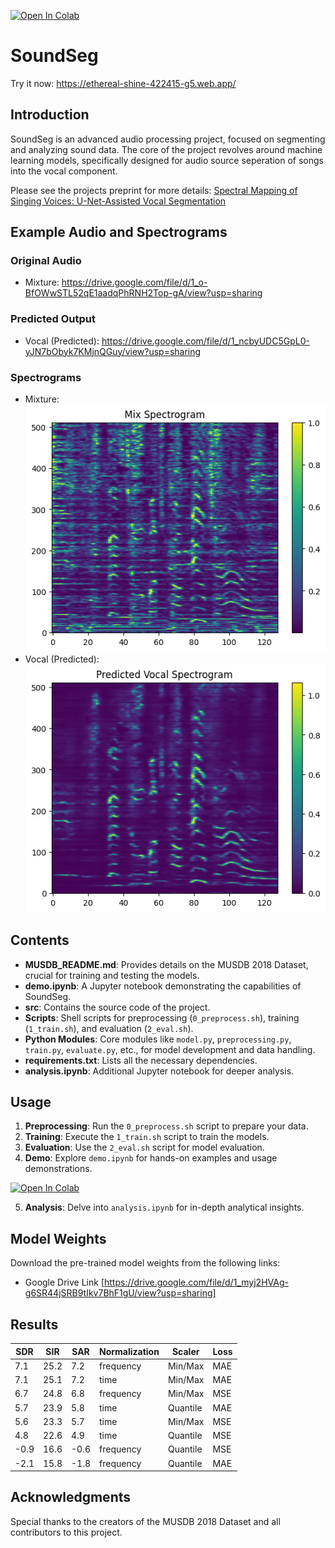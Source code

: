 [![Open In Colab](https://colab.research.google.com/assets/colab-badge.svg)](https://colab.research.google.com/github/mbrotos/SoundSeg/blob/main/demo.ipynb)

# SoundSeg

Try it now: https://ethereal-shine-422415-g5.web.app/

## Introduction
SoundSeg is an advanced audio processing project, focused on segmenting and analyzing sound data. The core of the project revolves around machine learning models, specifically designed for audio source seperation of songs into the vocal component.

Please see the projects preprint for more details: [Spectral Mapping of Singing Voices: U-Net-Assisted Vocal Segmentation](https://drive.google.com/file/d/1fmrJH_s5dT92-KaE1Uk1AAKe5vcr3LaN/view?usp=sharing)

## Example Audio and Spectrograms

### Original Audio
- Mixture: https://drive.google.com/file/d/1_o-BfOWwSTL52qE1aadqPhRNH2Top-gA/view?usp=sharing

### Predicted Output
- Vocal (Predicted): https://drive.google.com/file/d/1_ncbyUDC5GpL0-yJN7bObyk7KMjnQGuy/view?usp=sharing

### Spectrograms
- Mixture: <br/>
![Mixture Spectrogram](assets/jimi_mix_spec.png)
- Vocal (Predicted): <br/>
![Vocal Spectrogram](assets/jimi_pred_vocal_spec.png)

## Contents
- **MUSDB_README.md**: Provides details on the MUSDB 2018 Dataset, crucial for training and testing the models.
- **demo.ipynb**: A Jupyter notebook demonstrating the capabilities of SoundSeg.
- **src**: Contains the source code of the project.
- **Scripts**: Shell scripts for preprocessing (`0_preprocess.sh`), training (`1_train.sh`), and evaluation (`2_eval.sh`).
- **Python Modules**: Core modules like `model.py`, `preprocessing.py`, `train.py`, `evaluate.py`, etc., for model development and data handling.
- **requirements.txt**: Lists all the necessary dependencies.
- **analysis.ipynb**: Additional Jupyter notebook for deeper analysis.

## Usage

1. **Preprocessing**: Run the `0_preprocess.sh` script to prepare your data.
2. **Training**: Execute the `1_train.sh` script to train the models.
3. **Evaluation**: Use the `2_eval.sh` script for model evaluation.
4. **Demo**: Explore `demo.ipynb` for hands-on examples and usage demonstrations.

[![Open In Colab](https://colab.research.google.com/assets/colab-badge.svg)](https://colab.research.google.com/github/mbrotos/SoundSeg/blob/main/demo.ipynb)

5. **Analysis**: Delve into `analysis.ipynb` for in-depth analytical insights.

## Model Weights

Download the pre-trained model weights from the following links:
- Google Drive Link [https://drive.google.com/file/d/1_myj2HVAg-g6SR44jSRB9tIkv7BhF1gU/view?usp=sharing]

## Results

| **SDR** | **SIR** | **SAR** | **Normalization** | **Scaler** | **Loss** |
|---------|---------|---------|-------------------|------------|----------|
| 7.1     | 25.2    | 7.2     | frequency         | Min/Max    | MAE      |
| 7.1     | 25.1    | 7.2     | time              | Min/Max    | MAE      |
| 6.7     | 24.8    | 6.8     | frequency         | Min/Max    | MSE      |
| 5.7     | 23.9    | 5.8     | time              | Quantile   | MAE      |
| 5.6     | 23.3    | 5.7     | time              | Min/Max    | MSE      |
| 4.8     | 22.6    | 4.9     | time              | Quantile   | MSE      |
| -0.9    | 16.6    | -0.6    | frequency         | Quantile   | MSE      |
| -2.1    | 15.8    | -1.8    | frequency         | Quantile   | MAE      |


## Acknowledgments

Special thanks to the creators of the MUSDB 2018 Dataset and all contributors to this project.
